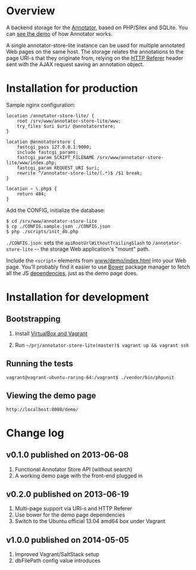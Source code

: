 # Overview

A backend storage for the [Annotator](http://annotateit.org/), based on PHP/Silex and SQLite. You
can [see the demo](http://okfnlabs.org/annotator/demo/) of how Annotator works.

A single annotator-store-lite instance can be used for multiple annotated Web pages on the same
host. The storage relates the annotations to the page URI-s that they originate from, relying on the
[HTTP Referer](https://en.wikipedia.org/wiki/HTTP_referer) header sent with the AJAX request saving
an annotation object.

# Installation for production

Sample nginx configuration:

    location /annotator-store-lite/ {
        root /srv/www/annotator-store-lite/www;
        try_files $uri $uri/ @annotatorstore;
    }

    location @annotatorstore {
        fastcgi_pass 127.0.0.1:9000;
        include fastcgi_params;
        fastcgi_param SCRIPT_FILENAME /srv/www/annotator-store-lite/www/index.php;
        fastcgi_param REQUEST_URI $uri;
        rewrite ^/annotator-store-lite/(.*)$ /$1 break;
    }

    location ~ \.php$ {
        return 404;
    }

Add the CONFIG, initialize the database:

    $ cd /srv/www/annotator-store-lite
    $ cp ./CONFIG.sample.json ./CONFIG.json
    $ php ./scripts/init_db.php

`./CONFIG.json`: sets the `apiRootUrlWithoutTrailingSlash` to `/annotator-store-lite` -- the storage
Web application's "mount" path.

Include the `<script>` elements from
[www/demo/index.html](https://github.com/ikr/annotator-store-lite/blob/master/www/demo/index.html#L58)
into your Web page. You'll probably find it easier to use [Bower](http://bower.io) package manager
to fetch all the JS
[dependencies](https://github.com/ikr/annotator-store-lite/blob/master/www/demo/bower.json), just as
the demo page does.

# Installation for development

## Bootstrapping

1. Install [VirtualBox and Vagrant](http://docs.vagrantup.com/v2/docs/getting-started/index.html)

2. Run `~/prj/annotator-store-lite(master)$ vagrant up && vagrant ssh`

## Running the tests

    vagrant@vagrant-ubuntu-raring-64:/vagrant$ ./vendor/bin/phpunit

## Viewing the demo page

    http://localhost:8080/demo/

# Change log

## v0.1.0 published on 2013-06-08

1. Functional Annotator Store API (without search)
2. A working demo page with the front-end plugged in

## v0.2.0 published on 2013-06-19

1. Multi-page support via URI-s and HTTP Referer
2. Use bower for the demo page dependencies
3. Switch to the Ubuntu official 13.04 amd64 box under Vagrant

## v1.0.0 published on 2014-05-05

1. Improved Vagrant/SaltStack setup
2. dbFilePath config value introduces 
